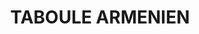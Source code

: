 ---
title: TABOULE ARMENIEN
draft: false
layout: recettes
type: entree
categories:
  - Salade
cuisson: Oui
temperature: Froid
plate: 5
check: Oui
checkAlwaysOk: false
ingredients:
  sec:
    - title: Semoule moyenne (blé)
      commentaire: semi complète
      quantite: 0.25
      unit: Kg
  legumes:
    - {}
    - title: Citron (jus)
      quantite: 3
      unit: unité
    - title: Tomate
      quantite: 1
      unit: unité
    - title: Poivron
      quantite: 1
      unit: unité
    - title: Oignon
      quantite: 1
      unit: unité
  lof:
    - {}
    - title: huile d'olive
      quantite: 7
      unit: c. à soupe
  epices:
    - title: Cébettes
      quantite: 0.4
      unit: bottes
      commentaire: ""
    - title: Pâte de poivron
      quantite: 1
      unit: c. à soupe
    - title: Melasse de grenade
      quantite: 1
      unit: c. à soupe
    - title: Sumac
      quantite: 1
      unit: c. à soupe
    - title: Menthe séchée
      quantite: 1
      unit: c. à soupe
    - title: Persil frais
      quantite: 1
      unit: bottes
    - title: Cumin
    - title: Paprika
    - title: Poivre
    - title: Concentré de tomate
      quantite: 1
      unit: c. à soupe
  autres: []
preparation: >-
  faire gonfler le boulgour :


  * 400 g de boulgour fin + volume équivalent en eau chaude salée (pour le faire gonfler)

  * 12 cl huile d'O

  * 1 c à soupe de concentré de tomate

  * 1 c à soupe de pate de poivron et tomate (achat ds magasin de produits exotiques)

  * 1 oignon haché

  * 1 poivron haché

  * 1 c à café de sel  / de poivre / de paprika / de cumin poudre / 

  * le zeste d'1 citron

  * 1/2 bottes de cébettes

  * 1 tomate

  * 1/2 botte de persil plat

  * jus du citron

  * 1 c à soupe de mélasse de grenade

  * 1 c à café de sumac / de menthe séchée

  * MELANGER LE BOULGOUR, LA PREPARATION CUITE, ET LA PREPARATION CRUE, SALER POIVRER HUILER SI BESOIN


  faire revenir :dans un autre contenant couper e mélanger :

  1/2 bottes de cébettes


  * 1 tomate


  * 1/2 botte de persil plat


  * jus du citron


  * 1 c à soupe de mélasse de grenade


  * 1 c à café de sumac / de menthe séchée


  * MELANGER LE BOULGOUR, LA PREPARATION CUITE, ET LA PREPARATION CRUE, SALER POIVRER HUILER SI BESOIN
publishDate: 2025-05-14T08:59:00.000Z
---